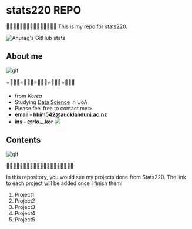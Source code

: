 

# stats220 REPO


🫧🤍🌼🫧🤍🌼🫧🤍🌼🫧🤍🌼🫧🤍🌼
This is my repo for stats220.

![Anurag's GitHub stats](https://github-readme-stats.vercel.app/api?username=KIMHYOEUN0608&hide=contribs,prs&show_icons=true&theme=dracula)

## About me
![gif](https://i.pinimg.com/originals/1f/bd/42/1fbd42ece5978a6d9d56c7d8ffe3ac9c.gif)

⭐💫🌙✨⭐💫🌙✨⭐💫🌙✨⭐💫🌙✨⭐💫🌙✨
* from *Korea*
* Studying [Data Science](https://www.auckland.ac.nz/en/study/study-options/find-a-study-option/data-science.html) in UoA
* Please feel free to contact me:>
* **email - hkim542@aucklanduni.ac.nz**
* **ins - @rlo._.kor**
<a href="https://www.instagram.com/rlo._.kor/"><img src="https://img.shields.io/badge/Instagram-E4405F?style=flat-square&logo=Instagram&logoColor=white"/></a>

## Contents 
![gif](https://post-phinf.pstatic.net/MjAyMTAyMjdfMTAg/MDAxNjE0Mzg3ODgxMjYy._NiHZu6Ns4KMkkTygkrvvreDpcYF_8GkTkB7G0rBZLMg.gAT_lYJz2_x8MkE5mYX3bhSscVGpW8WAi0vrQhKyCJIg.GIF/1540993688367.GIF?type=w500_q75)

🌿🌲🍀🌱🌿🌲🍀🌱🌿🌲🍀🌱🌿🌲🍀🌱🌿🌲🍀🌱

In this repository, you would see my projects done from Stats220.
The link to each project will be added once I finish them!

1. Project1
2. Project2
3. Project3
4. Project4
5. Project5

